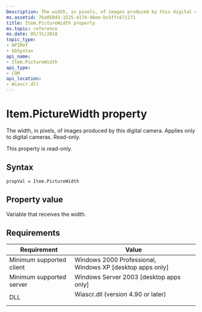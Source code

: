```yaml
---
Description: The width, in pixels, of images produced by this digital camera. Applies only to digital cameras. Read-only.
ms.assetid: 76a05043-1525-4174-98ee-bc5ffc671171
title: Item.PictureWidth property
ms.topic: reference
ms.date: 05/31/2018
topic_type: 
- APIRef
- kbSyntax
api_name: 
- Item.PictureWidth
api_type: 
- COM
api_location: 
- Wiascr.dll
---
```


# Item.PictureWidth property

The width, in pixels, of images produced by this digital camera. Applies only to digital cameras. Read-only.

This property is read-only.

## Syntax


```JScript
propVal = Item.PictureWidth
```



## Property value

Variable that receives the width.

## Requirements



| Requirement | Value |
|-------------------------------------|---------------------------------------------------------------------------------------------------------------|
| Minimum supported client<br/> | Windows 2000 Professional, Windows XP \[desktop apps only\]<br/>                                        |
| Minimum supported server<br/> | Windows Server 2003 \[desktop apps only\]<br/>                                                          |
| DLL<br/>                      | <dl> <dt>Wiascr.dll (version 4.90 or later)</dt> </dl> |



 

 





